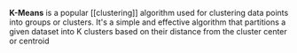 **K-Means** is a popular [[clustering]] algorithm used for clustering data points into groups or clusters. It's a simple and effective algorithm that partitions a given dataset into K clusters based on their distance from the cluster center or centroid